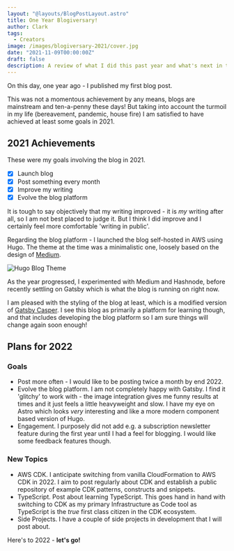 ```yaml
---
layout: "@layouts/BlogPostLayout.astro"
title: One Year Blogiversary!
author: Clark
tags:
  - Creators
image: /images/blogiversary-2021/cover.jpg
date: "2021-11-09T00:00:00Z"
draft: false
description: A review of what I did this past year and what's next in the pipeline
---
```


On this day, one year ago - I published my first blog post.

This was not a momentous achievement by any means, blogs are mainstream and ten-a-penny these days! But taking into account the turmoil in my life (bereavement, pandemic, house fire) I am satisfied to have achieved at least some goals in 2021.

## 2021 Achievements

These were my goals involving the blog in 2021.

- [x] Launch blog
- [x] Post something every month
- [x] Improve my writing
- [x] Evolve the blog platform

It is tough to say objectively that my writing improved - it is _my_ writing after all, so I am not best placed to judge it. But I think I did improve and I certainly feel more comfortable 'writing in public'.

Regarding the blog platform - I launched the blog self-hosted in AWS using Hugo. The theme at the time was a minimalistic one, loosely based on the design of [Medium](https://medium.com/).

![Hugo Blog Theme](/images/blogiversary-2021/hugo-theme.jpg)

As the year progressed, I experimented with Medium and Hashnode, before recently settling on Gatsby which is what the blog is running on right now.

I am pleased with the styling of the blog at least, which is a modified version of [Gatsby Casper](https://github.com/scttcper/gatsby-casper). I see this blog as primarily a platform for learning though, and that includes developing the blog platform so I am sure things will change again soon enough!

## Plans for 2022

### Goals

- Post more often - I would like to be posting twice a month by end 2022.
- Evolve the blog platform. I am not completely happy with Gatsby. I find it 'glitchy' to work with - the image integration gives me funny results at times and it just feels a little heavyweight and slow. I have my eye on Astro which looks _very_ interesting and like a more modern component based version of Hugo.
- Engagement. I purposely did not add e.g. a subscription newsletter feature during the first year until I had a feel for blogging. I would like some feedback features though.

### New Topics

- AWS CDK. I anticipate switching from vanilla CloudFormation to AWS CDK in 2022. I aim to post regularly about CDK and establish a public repository of example CDK patterns, constructs and snippets.
- TypeScript. Post about learning TypeScript. This goes hand in hand with switching to CDK as my primary Infrastructure as Code tool as TypeScript is the _true_ first class citizen in the CDK ecosystem.
- Side Projects. I have a couple of side projects in development that I will post about.

Here's to 2022 - **let's go!**
